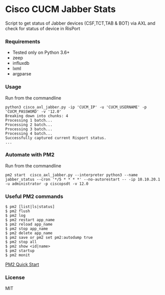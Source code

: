 # Cisco CUCM Jabber Stats
Script to get status of Jabber devices (CSF,TCT,TAB & BOT) via AXL and check for status of device in RisPort

### Requirements

* Tested only on Python 3.6+
* zeep
* influxdb
* lxml
* argparse

### Usage

Run from the commandline

```
python3 cisco_axl_jabber.py -ip 'CUCM_IP' -u 'CUCM_USERNAME' -p 'CUCM_PASSWORD' -v '12.0'
Breaking down into chunks: 4
Processing 1 batch...
Processing 2 batch...
Processing 3 batch...
Processing 4 batch...
Successfully captured current Risport status.
...
```

### Automate with PM2

Run from the commandline

```
pm2 start  cisco_axl_jabber.py --interpreter python3 --name jabber_status --cron '*/5 * * * *' --no-autorestart -- -ip 10.10.20.1 -u administrator -p ciscopsdt -v 12.0
```

### Useful PM2 commands

```
$ pm2 [list|ls|status]
$ pm2 flush
$ pm2 log
$ pm2 restart app_name
$ pm2 reload app_name
$ pm2 stop app_name
$ pm2 delete app_name
$ pm2 save or pm2 set pm2:autodump true
$ pm2 stop all
$ pm2 show <id|name>
$ pm2 startup
$ pm2 monit

```
[PM2 Quick Start](https://pm2.keymetrics.io/docs/usage/quick-start/)

### License

MIT
